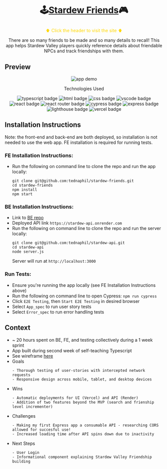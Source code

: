 # <p align="center">🕹️[Stardew Friends](https://stardew-friends.vercel.app/)🎮</p>
<p align="center" style="color: gold">⬆ Click the header to visit the site ⬆</a>

<p align="center">There are so many friends to be made and so many details to recall! This app helps Stardew Valley players quickly reference details about friendable NPCs and track friendships with them.</p>

## Preview
<div align="center">
  <img src=".github/StardewFriends Demo.gif" alt="app demo">

</div>
<p align="center">Technologies Used</p>
<div align="center">
  <img src="https://img.shields.io/badge/TypeScript-3178C6?logo=typescript&logoColor=fff&style=for-the-badge" alt="typescript badge">
  <img src="https://img.shields.io/badge/HTML5-E34F26?logo=html5&logoColor=fff&style=for-the-badge" alt="html badge">
  <img src="https://img.shields.io/badge/CSS3-1572B6?logo=css3&logoColor=fff&style=for-the-badge" alt="css badge">
  <img src="https://img.shields.io/badge/Visual%20Studio%20Code-007ACC?logo=visualstudiocode&logoColor=fff&style=for-the-badge" alt="vscode badge">
  <img src="https://img.shields.io/badge/React-61DAFB?logo=react&logoColor=000&style=for-the-badge" alt="react badge">
  <img src="https://img.shields.io/badge/React%20Router-CA4245?logo=reactrouter&logoColor=fff&style=for-the-badge" alt="react router badge">
  <img src="https://img.shields.io/badge/Cypress-69D3A7?logo=cypress&logoColor=fff&style=for-the-badge" alt="cypress badge">
  <img src="https://img.shields.io/badge/Express-000?logo=express&logoColor=fff&style=for-the-badge" alt="express badge">
  <img src="https://img.shields.io/badge/Lighthouse-F44B21?logo=lighthouse&logoColor=fff&style=for-the-badge" alt="lighthouse badge">
  <img src="https://img.shields.io/badge/Vercel-000?logo=vercel&logoColor=fff&style=for-the-badge" alt="vercel badge">
</div>

## Installation Instructions
  Note: the front-end and back-end are both deployed, so installation is not needed to use the web app. FE installation is required for running tests.

### FE Installation Instructions:
- Run the following on command line to clone the repo and run the app locally:
    ```
    git clone git@github.com:tednaphil/stardew-friends.git
    cd stardew-friends
    npm install
    npm start
    ```
### BE Installation Instructions:
- Link to [BE repo](https://github.com/tednaphil/stardew-api)
- Deployed API link `https://stardew-api.onrender.com`
- Run the following on command line to clone the repo and run the server locally:
  ```
  git clone git@github.com:tednaphil/stardew-api.git
  cd stardew-api
  node server.js
  ```
  Server will run at `http://localhost:3000`
### Run Tests:
- Ensure you're running the app locally (see FE Installation Instructions above)
- Run the following on command line to open Cypress: `npm run cypress`
- Click `E2E Testing`, then `Start E2E Testing` in desired browser
- Select `App_spec` to run user story tests
- Select `Error_spec` to run error handling tests

## Context
- ~ 20 hours spent on BE, FE, and testing collectively during a 1 week sprint
- App built during second week of self-teaching Typescript
- See wireframe [here](https://github.com/tednaphil/stardew-friends/blob/main/StardewFriends%20Wireframe.png)
- Goals
  ```
  - Thorough testing of user-stories with intercepted network requests
  - Responsive design across mobile, tablet, and desktop devices
  ```
- Wins
  ```
  - Automatic deployments for UI (Vercel) and API (Render)
  - Addition of two features beyond the MVP (search and frienship level incrementer)
  ```
- Challenges
  ```
  - Making my first Express app a consumable API - researching CORS allowed for succesful use!
  - Increased loading time after API spins down due to inactivity
  ```
- Next Steps
  ```
  - User Login
  - Informational component explaining Stardew Valley Friendship building
  ```
